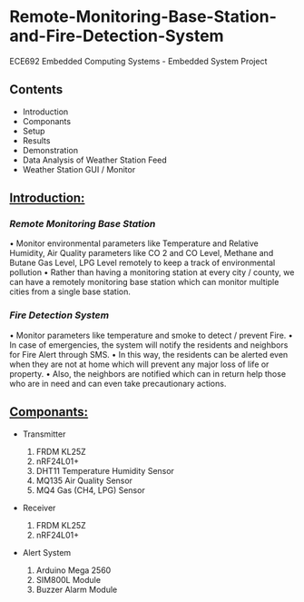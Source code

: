 # Remote-Monitoring-Base-Station-and-Fire-Detection-System
ECE692 Embedded Computing Systems - Embedded System Project

## Contents
* Introduction
* Componants
* Setup
* Results
* Demonstration
* Data Analysis of Weather Station Feed
* Weather Station GUI / Monitor


## <ins>**Introduction:**</ins>
### _Remote Monitoring Base Station_
• Monitor environmental parameters like Temperature and
Relative Humidity, Air Quality parameters like CO 2 and CO
Level, Methane and Butane Gas Level, LPG Level remotely to
keep a track of environmental pollution
• Rather than having a monitoring station at every city / county,
we can have a remotely monitoring base station which can
monitor multiple cities from a single base station.

### _Fire Detection System_
• Monitor parameters like temperature and smoke to detect /
prevent Fire.
• In case of emergencies, the system will notify the residents and
neighbors for Fire Alert through SMS.
• In this way, the residents can be alerted even when they are not
at home which will prevent any major loss of life or property.
• Also, the neighbors are notified which can in return help those
who are in need and can even take precautionary actions.

## <ins>**Componants:**</ins>
*	Transmitter
	1. FRDM KL25Z
	2. nRF24L01+
	3. DHT11 Temperature Humidity Sensor
	4. MQ135 Air Quality Sensor
	5. MQ4 Gas (CH4, LPG) Sensor


*	Receiver
	1. FRDM KL25Z
	2. nRF24L01+

*	Alert System
	1. Arduino Mega 2560
	2. SIM800L Module
	3. Buzzer Alarm Module

